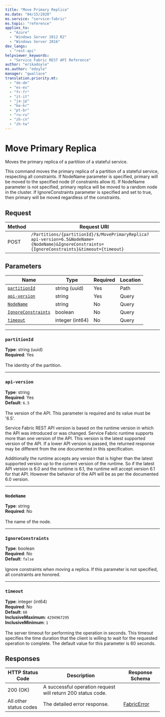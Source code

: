 ```yaml
---
title: "Move Primary Replica"
ms.date: "04/15/2020"
ms.service: "service-fabric"
ms.topic: "reference"
applies_to: 
  - "Azure"
  - "Windows Server 2012 R2"
  - "Windows Server 2016"
dev_langs: 
  - "rest-api"
helpviewer_keywords: 
  - "Service Fabric REST API Reference"
author: "erikadoyle"
ms.author: "edoyle"
manager: "gwallace"
translation.priority.mt: 
  - "de-de"
  - "es-es"
  - "fr-fr"
  - "it-it"
  - "ja-jp"
  - "ko-kr"
  - "pt-br"
  - "ru-ru"
  - "zh-cn"
  - "zh-tw"
---
```

# Move Primary Replica
Moves the primary replica of a partition of a stateful service.

This command moves the primary replica of a partition of a stateful service, respecting all constraints.
If NodeName parameter is specified, primary will be moved to the specified node (if constraints allow it).
If NodeName parameter is not specified, primary replica will be moved to a random node in the cluster.
If IgnoreConstraints parameter is specified and set to true, then primary will be moved regardless of the constraints.


## Request
| Method | Request URI |
| ------ | ----------- |
| POST | `/Partitions/{partitionId}/$/MovePrimaryReplica?api-version=6.5&NodeName={NodeName}&IgnoreConstraints={IgnoreConstraints}&timeout={timeout}` |


## Parameters
| Name | Type | Required | Location |
| --- | --- | --- | --- |
| [`partitionId`](#partitionid) | string (uuid) | Yes | Path |
| [`api-version`](#api-version) | string | Yes | Query |
| [`NodeName`](#nodename) | string | No | Query |
| [`IgnoreConstraints`](#ignoreconstraints) | boolean | No | Query |
| [`timeout`](#timeout) | integer (int64) | No | Query |

____
### `partitionId`
__Type__: string (uuid) <br/>
__Required__: Yes<br/>
<br/>
The identity of the partition.

____
### `api-version`
__Type__: string <br/>
__Required__: Yes<br/>
__Default__: `6.5` <br/>
<br/>
The version of the API. This parameter is required and its value must be '6.5'.

Service Fabric REST API version is based on the runtime version in which the API was introduced or was changed. Service Fabric runtime supports more than one version of the API. This version is the latest supported version of the API. If a lower API version is passed, the returned response may be different from the one documented in this specification.

Additionally the runtime accepts any version that is higher than the latest supported version up to the current version of the runtime. So if the latest API version is 6.0 and the runtime is 6.1, the runtime will accept version 6.1 for that API. However the behavior of the API will be as per the documented 6.0 version.


____
### `NodeName`
__Type__: string <br/>
__Required__: No<br/>
<br/>
The name of the node.

____
### `IgnoreConstraints`
__Type__: boolean <br/>
__Required__: No<br/>
__Default__: `false` <br/>
<br/>
Ignore constraints when moving a replica. If this parameter is not specified, all constraints are honored.

____
### `timeout`
__Type__: integer (int64) <br/>
__Required__: No<br/>
__Default__: `60` <br/>
__InclusiveMaximum__: `4294967295` <br/>
__InclusiveMinimum__: `1` <br/>
<br/>
The server timeout for performing the operation in seconds. This timeout specifies the time duration that the client is willing to wait for the requested operation to complete. The default value for this parameter is 60 seconds.

## Responses

| HTTP Status Code | Description | Response Schema |
| --- | --- | --- |
| 200 (OK) | A successful operation request will return 200 status code.<br/> |  |
| All other status codes | The detailed error response.<br/> | [FabricError](sfclient-model-fabricerror.md) |
